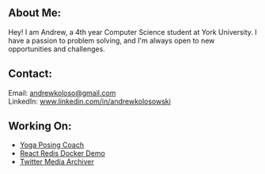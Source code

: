 ## About Me:
Hey! I am Andrew, a 4th year Computer Science student at York University. I have a passion to problem solving, and I'm always open to new opportunities and challenges.

## Contact:
Email: andrewkoloso@gmail.com \
LinkedIn: www.linkedin.com/in/andrewkolosowski

## Working On:
- [Yoga Posing Coach](https://github.com/AndrewKolosowski/Yoga-Posing-Coach)
- [React Redis Docker Demo](https://github.com/AndrewKolosowski/React-Node-Redis-Docker-Demo)
- [Twitter Media Archiver](https://github.com/AndrewKolosowski/Twitter-Media-Archiver)
